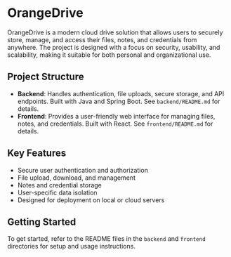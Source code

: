 # OrangeDrive

OrangeDrive is a modern cloud drive solution that allows users to securely store, manage, and access their files, notes, and credentials from anywhere. The project is designed with a focus on security, usability, and scalability, making it suitable for both personal and organizational use.

## Project Structure

- **Backend**: Handles authentication, file uploads, secure storage, and API endpoints. Built with Java and Spring Boot. See `backend/README.md` for details.
- **Frontend**: Provides a user-friendly web interface for managing files, notes, and credentials. Built with React. See `frontend/README.md` for details.

## Key Features

- Secure user authentication and authorization
- File upload, download, and management
- Notes and credential storage
- User-specific data isolation
- Designed for deployment on local or cloud servers

## Getting Started

To get started, refer to the README files in the `backend` and `frontend` directories for setup and usage instructions.
